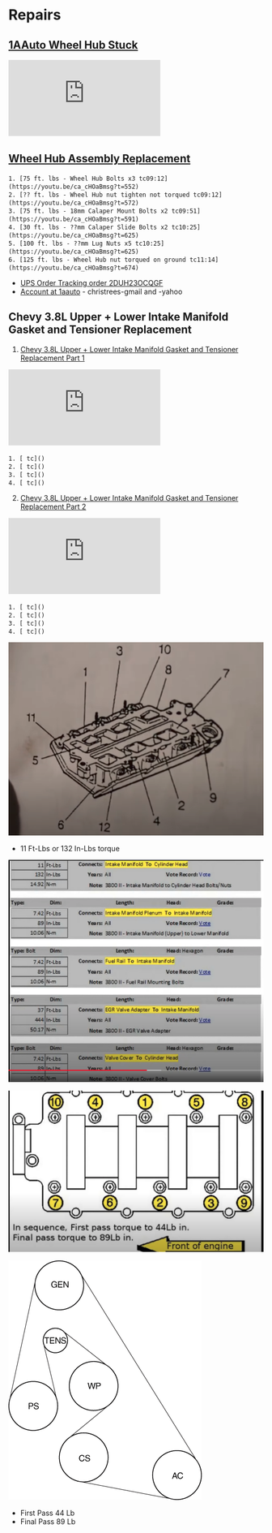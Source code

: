 # Repairs


## [1AAuto Wheel Hub Stuck](https://www.youtube.com/watch?v=JKcgXmX8oBo)

<iframe src="https://www.youtube.com/watch?v=JKcgXmX8oBo" frameborder="0" allow="accelerometer; autoplay; clipboard-write; encrypted-media; gyroscope; picture-in-picture" allowfullscreen></iframe>

## [Wheel Hub Assembly Replacement](https://www.youtube.com/watch?v=ca_cHOaBmsg)

    1. [75 ft. lbs - Wheel Hub Bolts x3 tc09:12](https://youtu.be/ca_cHOaBmsg?t=552)
    2. [?? ft. lbs - Wheel Hub nut tighten not torqued tc09:12](https://youtu.be/ca_cHOaBmsg?t=572)
    3. [75 ft. lbs - 18mm Calaper Mount Bolts x2 tc09:51](https://youtu.be/ca_cHOaBmsg?t=591)
    4. [30 ft. lbs - ??mm Calaper Slide Bolts x2 tc10:25](https://youtu.be/ca_cHOaBmsg?t=625)
    5. [100 ft. lbs - ??mm Lug Nuts x5 tc10:25](https://youtu.be/ca_cHOaBmsg?t=625)
    6. [125 ft. lbs - Wheel Hub nut torqued on ground tc11:14](https://youtu.be/ca_cHOaBmsg?t=674)

- [UPS Order Tracking order 2DUH23OCQGF](https://www.ups.com/track?loc=en_US&tracknum=1Z1Y11010308193259&requester=ST/trackdetails)
- [Account at 1aauto](https://www.1aauto.com/account) - christrees-gmail and -yahoo


## Chevy 3.8L Upper + Lower Intake Manifold Gasket and Tensioner Replacement
1. [Chevy 3.8L Upper + Lower Intake Manifold Gasket and Tensioner Replacement Part 1](https://www.youtube.com/watch?v=gTLvnYVmrNQ)

<iframe src="https://www.youtube.com/embed/gTLvnYVmrNQ" frameborder="0" allow="accelerometer; autoplay; clipboard-write; encrypted-media; gyroscope; picture-in-picture" allowfullscreen></iframe>

    1. [ tc]()
    2. [ tc]()
    3. [ tc]()
    4. [ tc]()

2. [Chevy 3.8L Upper + Lower Intake Manifold Gasket and Tensioner Replacement Part 2](https://www.youtube.com/watch?v=1OtGtTF87mQ)

<iframe src="https://www.youtube.com/embed/1OtGtTF87mQ" frameborder="0" allow="accelerometer; autoplay; clipboard-write; encrypted-media; gyroscope; picture-in-picture" allowfullscreen></iframe>

    1. [ tc]()
    2. [ tc]()
    3. [ tc]()
    4. [ tc]()


![GM3800LowerIntakeTorquePatter](GM3800LowerIntakeTorquePatter.png)

- 11 Ft-Lbs or 132 In-Lbs torque

![GM3800TorqueSpecs](GM3800TorqueSpecs.png)

![GM3800UpperIntakePattern](GM3800UpperIntakePattern.png)

![2002BuickLesabreSerpentineRoute](2002BuickLesabreSerpentineRoute.png)

- First Pass 44 Lb
- Final Pass 89 Lb
